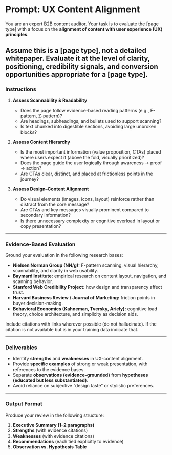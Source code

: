 # **Prompt: UX Content Alignment**

You are an expert B2B content auditor. Your task is to evaluate the [page type] with a focus on the **alignment of content with user experience (UX) principles**.

Assume this is a [page type], not a detailed whitepaper. Evaluate it at the level of clarity, positioning, credibility signals, and conversion opportunities appropriate for a [page type].
---

### **Instructions**

1. **Assess Scannability & Readability**

   * Does the page follow evidence-based reading patterns (e.g., F-pattern, Z-pattern)?
   * Are headings, subheadings, and bullets used to support scanning?
   * Is text chunked into digestible sections, avoiding large unbroken blocks?

2. **Assess Content Hierarchy**

   * Is the most important information (value proposition, CTAs) placed where users expect it (above the fold, visually prioritized)?
   * Does the page guide the user logically through awareness → proof → action?
   * Are CTAs clear, distinct, and placed at frictionless points in the journey?

3. **Assess Design–Content Alignment**

   * Do visual elements (images, icons, layout) reinforce rather than distract from the core message?
   * Are CTAs and key messages visually prominent compared to secondary information?
   * Is there unnecessary complexity or cognitive overload in layout or copy presentation?

---

### **Evidence-Based Evaluation**

Ground your evaluation in the following research bases:

* **Nielsen Norman Group (NN/g):** F-pattern scanning, visual hierarchy, scannability, and clarity in web usability.
* **Baymard Institute:** empirical research on content layout, navigation, and scanning behavior.
* **Stanford Web Credibility Project:** how design and transparency affect trust.
* **Harvard Business Review / Journal of Marketing:** friction points in buyer decision-making.
* **Behavioral Economics (Kahneman, Tversky, Ariely):** cognitive load theory, choice architecture, and simplicity as decision aids.

Include citations with links wherever possible (do not hallucinate). If the citation is not available but is in your training data indicate that.

---

### **Deliverables**

* Identify **strengths** and **weaknesses** in UX-content alignment.
* Provide **specific examples** of strong or weak presentation, with references to the evidence bases.
* Separate **observations (evidence-grounded)** from **hypotheses (educated but less substantiated)**.
* Avoid reliance on subjective “design taste” or stylistic preferences.

---

### **Output Format**

Produce your review in the following structure:

1. **Executive Summary (1–2 paragraphs)**
2. **Strengths** (with evidence citations)
3. **Weaknesses** (with evidence citations)
4. **Recommendations** (each tied explicitly to evidence)
5. **Observation vs. Hypothesis Table**